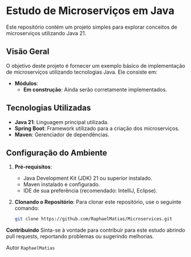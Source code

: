# Estudo de Microserviços em Java

Este repositório contém um projeto simples para explorar conceitos de microserviços utilizando Java 21.

## Visão Geral

O objetivo deste projeto é fornecer um exemplo básico de implementação de microserviços utilizando tecnologias Java. Ele consiste em:

- **Módulos**: 
  - **Em construção**: Ainda serão corretamente implementados.

## Tecnologias Utilizadas

- **Java 21**: Linguagem principal utilizada.
- **Spring Boot**: Framework utilizado para a criação dos microserviços.
- **Maven**: Gerenciador de dependências.

## Configuração do Ambiente

1. **Pré-requisitos**:
   - Java Development Kit (JDK) 21 ou superior instalado.
   - Maven instalado e configurado.
   - IDE de sua preferência (recomendado: IntelliJ, Eclipse).

2. **Clonando o Repositório**:
   Para clonar este repositório, use o seguinte comando:
   ```bash
   git clone https://github.com/RaphaelMatias/Microservices.git

**Contribuindo**
Sinta-se à vontade para contribuir para este estudo abrindo pull requests, reportando problemas ou sugerindo melhorias.

Autor
`RaphaelMatias`
